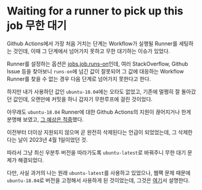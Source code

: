 # Waiting for a runner to pick up this job 무한 대기

Github Actions에서 가장 처음 거치는 단계는 Workflow가 실행될 Runner를 세팅하는 것인데, 이때 그 단계에서 넘어가지 못하고 무한 대기하는 이슈가 있었다.

Runner를 설정하는 옵션은 [jobs.job.runs-on](https://docs.github.com/ko/actions/using-workflows/workflow-syntax-for-github-actions#jobsjob_idruns-on)인데, 여러 StackOverflow, Github Issue 등을 찾아보니 `runs-on`에 넘긴 값이 잘못되어 그 값에 대응하는 Workflow Runner를 찾을 수 없는 경우 다음 단계로 넘어가지 못한다고 한다.

하지만 내가 사용하던 값인 `ubuntu-18.04`에는 오타도 없었고, 기존에 멀쩡히 잘 돌아갔던 값인데, 오랜만에 커밋을 하니 갑자기 무한루프에 걸린 것이었다.

아무래도 `ubuntu-18.04` Runner에 대한 Github Actions의 지원이 끊어지거나 한게 분명해 보였고, [그 예상은 적중](https://github.com/actions/runner-images/issues/6002)했다.

이전부터 더이상 지원되지 않으며 곧 완전히 삭제된다는 언급이 되었었는데, 그 삭제한다는 날이 2023년 4월 1일이었던 것.

따라서 그냥 최신 우분투 버전을 따라가도록 `ubuntu-latest`로 바꿔주니 무한 대기 문제가 해결되었다.

다만, 사실 과거의 나는 원래 `ubuntu-latest`를 사용하고 있었으나, 웹팩 문제 때문에 `ubuntu-18.04`로 버전을 고정해서 사용하게 된 것이었는데, 그것은 [여기](../webpack-error-0308010c/)서 설명한다.
